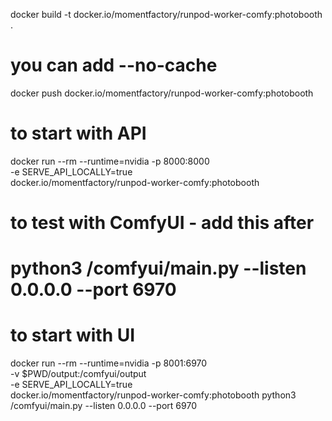 
docker build -t docker.io/momentfactory/runpod-worker-comfy:photobooth .
# you can add --no-cache

docker push docker.io/momentfactory/runpod-worker-comfy:photobooth

# to start with API
docker run --rm  --runtime=nvidia -p 8000:8000 \
  -e SERVE_API_LOCALLY=true \
  docker.io/momentfactory/runpod-worker-comfy:photobooth 

# to test with ComfyUI - add this after   
# python3 /comfyui/main.py --listen 0.0.0.0 --port 6970


# to start with UI
docker run --rm  --runtime=nvidia -p 8001:6970 \
  -v $PWD/output:/comfyui/output \
  -e SERVE_API_LOCALLY=true \
  docker.io/momentfactory/runpod-worker-comfy:photobooth python3 /comfyui/main.py --listen 0.0.0.0 --port 6970